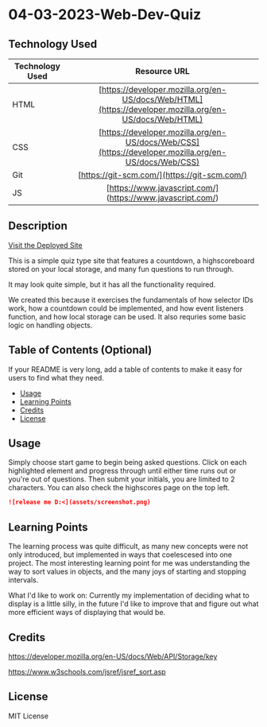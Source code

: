 # 04-03-2023-Web-Dev-Quiz

## Technology Used

| Technology Used         | Resource URL           |
| ------------- |:-------------:|
| HTML    | [https://developer.mozilla.org/en-US/docs/Web/HTML](https://developer.mozilla.org/en-US/docs/Web/HTML) |
| CSS     | [https://developer.mozilla.org/en-US/docs/Web/CSS](https://developer.mozilla.org/en-US/docs/Web/CSS)      |
| Git | [https://git-scm.com/](https://git-scm.com/)     |
| JS  | [https://www.javascript.com/] (https://www.javascript.com/)     |

## Description

[Visit the Deployed Site](https://dann-lam.github.io/04-02-2023-Quiz-Homework/)

This is a simple quiz type site that features a countdown, a highscoreboard stored on your local storage, and many fun questions to run through.

It may look quite simple, but it has all the functionality required.

We created this because it exercises the fundamentals of how selector IDs work, how a countdown could be implemented, and how event listeners function, and how local storage can be used. It also requries some basic logic on handling objects.


## Table of Contents (Optional)

If your README is very long, add a table of contents to make it easy for users to find what they need.


* [Usage](#usage)
* [Learning Points](#learning-points)
* [Credits](#credits)
* [License](#license)


## Usage

Simply choose start game to begin being asked questions.
Click on each highlighted element and progress through until either time runs out or you're out of questions. Then submit your initials, you are limited to 2 characters.
You can also check the highscores page on the top left.


```md
![release me D:<](assets/screenshot.png)
```


## Learning Points


The learning process was quite difficult, as many new concepts were not only introduced, but implemented in ways that coelescesed into one project. The most interesting learning point for me was understanding the way to sort values in objects, and the many joys of starting and stopping intervals.

What I'd like to work on: Currently my implementation of deciding what to display is a little silly, in the future I'd like to improve that and figure out what more efficient ways of displaying that would be.


## Credits

https://developer.mozilla.org/en-US/docs/Web/API/Storage/key

https://www.w3schools.com/jsref/jsref_sort.asp

## License

MIT License
